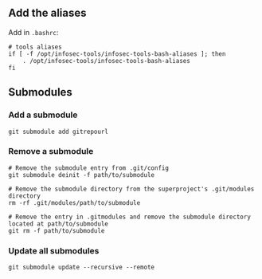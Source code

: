 ## Add the aliases

Add in `.bashrc`:

```
# tools aliases
if [ -f /opt/infosec-tools/infosec-tools-bash-aliases ]; then
    . /opt/infosec-tools/infosec-tools-bash-aliases
fi
```

## Submodules

### Add a submodule

```
git submodule add gitrepourl
```

### Remove a submodule

```
# Remove the submodule entry from .git/config
git submodule deinit -f path/to/submodule

# Remove the submodule directory from the superproject's .git/modules directory
rm -rf .git/modules/path/to/submodule

# Remove the entry in .gitmodules and remove the submodule directory located at path/to/submodule
git rm -f path/to/submodule
```

### Update all submodules

```
git submodule update --recursive --remote
```
